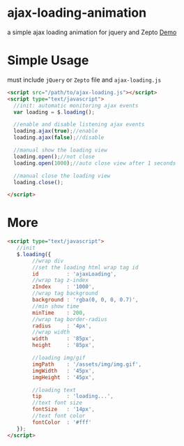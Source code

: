 # ajax-loading-animation
a simple ajax loading animation for jquery and Zepto
[Demo](http://toplan.github.io/loading/)
# Simple Usage

must include `jQuery` or `Zepto` file and `ajax-loading.js`

```html
<script src="/path/to/ajax-loading.js"></script>
<script type="text/javascript">
  //init: automatic monitoring ajax events
  var loading = $.loading();

  //enable and disable listening ajax events
  loading.ajax(true);//enable
  loading.ajax(false);//disable

  //manual show the loading view
  loading.open();//not close
  loading.open(1000);//auto close view after 1 seconds

  //manual close the loading view
  loading.close();

</script>
```

# More

```html
<script type="text/javascript">
   //init
   $.loading({
        //wrap div
        //set the loading html wrap tag id
        id         : 'ajaxLoading',
        //wrap tag z-index
        zIndex     : '1000',
        //wrap tag background
        background : 'rgba(0, 0, 0, 0.7)',
        //min show time
        minTime    : 200,
        //wrap tag border-radius
        radius     : '4px',
        //wrap width
        width      : '85px',
        height     : '85px',

        //loading img/gif
        imgPath    : '/assets/img/img.gif',
        imgWidth   : '45px',
        imgHeight  : '45px',

        //loading text
        tip        : 'loading...',
        //text font size
        fontSize   : '14px',
        //text font color
        fontColor  : '#fff'
   });
</script>
```
